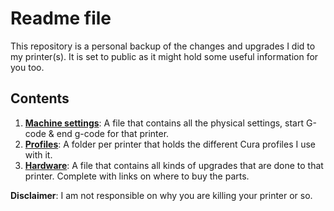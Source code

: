 # Readme file
This repository is a personal backup of the changes and upgrades I did to my printer(s). It is set to public as it might hold some useful information for you too.

## Contents
1. [**Machine settings**](https://github.com/johnski001/3D-Printing/tree/main/Cura/Machine_settings): A file that contains all the physical settings, start G-code & end g-code for that printer.
2. [**Profiles**](https://github.com/johnski001/3D-Printing/tree/main/Cura/Profiles): A folder per printer that holds the different Cura profiles I use with it.
3. [**Hardware**](https://github.com/johnski001/3D-Printing/tree/main/Hardware): A file that contains all kinds of upgrades that are done to that printer. Complete with links on where to buy the parts.

**Disclaimer**: I am not responsible on why you are killing your printer or so.